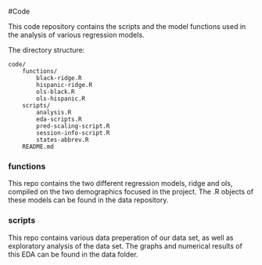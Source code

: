 #Code

This code repository contains the scripts and the model functions used in the analysis of various regression models.

The directory structure:
```
code/
	functions/
		black-ridge.R
		hispanic-ridge.R
		ols-black.R
		ols-hispanic.R
	scripts/
		analysis.R
		eda-scripts.R
		pred-scaling-script.R
		session-info-script.R
		states-abbrev.R
	README.md
```

### functions

This repo contains the two different regression models, ridge and ols, compiled on the two demographics focused in the project. The .R objects of these models can be found in the data repository.


### scripts

This repo contains various data preperation of our data set, as well as exploratory analysis of the data set. The graphs and numerical results of this EDA can be found in the data folder.